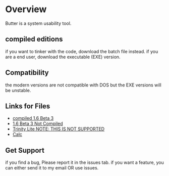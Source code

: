 # Overview
Butter is a system usability tool.
## compiled editions
if you want to tinker with the code, download the batch file instead.
if you are a end user, download the executable (EXE) version.
## Compatibility
the modern versions are not compatible with DOS but the EXE versions will be unstable.
## Links for Files
* [compiled 1.6 Beta 3](https://github.com/FrankEnderman/Butter/blob/Trinity-4/Butter%20OS%201.6%20Beta%203.exe)
* [ 1.6 Beta 3 Not Compiled](https://github.com/FrankEnderman/Butter/blob/Trinity-4/Trinity%20NT%20Edition.cmd)
* [ Trinity Lite NOTE: THIS IS NOT SUPPORTED](https://github.com/FrankEnderman/Butter/blob/Trinity-4/Trinity%20Lite.bat)
* [ Calc](https://github.com/FrankEnderman/Butter/blob/Trinity-4/CTAC%20CALC.bat)
## Get Support
if you find a bug, Please report it in the issues tab. 
if you want a feature, you can either send it to my email OR use issues.
